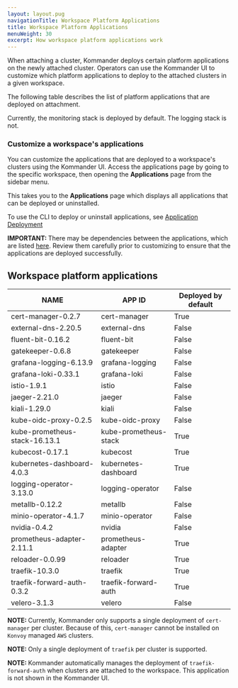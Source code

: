 ```yaml
---
layout: layout.pug
navigationTitle: Workspace Platform Applications
title: Workspace Platform Applications
menuWeight: 30
excerpt: How workspace platform applications work
---
```



When attaching a cluster, Kommander deploys certain platform applications on the newly attached cluster. Operators can use the Kommander UI to customize which platform applications to deploy to the attached clusters in a given workspace.

The following table describes the list of platform applications that are deployed on attachment.

Currently, the monitoring stack is deployed by default. The logging stack is not.

<!-- # This page not yet updated
Review the [workspace platform service resource requirements](./platform-service-requirements/) to ensure that the attached clusters have sufficient resources.
-->

### Customize a workspace's applications

You can customize the applications that are deployed to a workspace's clusters using the Kommander UI. Access the applications page by going to the specific workspace, then opening the **Applications** page from the sidebar menu.

This takes you to the **Applications** page which displays all applications that can be deployed or uninstalled.

To use the CLI to deploy or uninstall applications, see [Application Deployment](./application-deployment)

<p class="message--important"><strong>IMPORTANT: </strong>There may be dependencies between the applications, which are listed <a href="./platform-service-dependencies/">here</a>. Review them carefully prior to customizing to ensure that the applications are deployed successfully.</p>

## Workspace platform applications

| NAME                          | APP ID                | Deployed by default |
| ----------------------------- | --------------------- | ------------------- |
| cert-manager-0.2.7            | cert-manager          | True                |
| external-dns-2.20.5           | external-dns          | False               |
| fluent-bit-0.16.2             | fluent-bit            | False               |
| gatekeeper-0.6.8              | gatekeeper            | False               |
| grafana-logging-6.13.9        | grafana-logging       | False               |
| grafana-loki-0.33.1           | grafana-loki          | False               |
| istio-1.9.1                   | istio                 | False               |
| jaeger-2.21.0                 | jaeger                | False               |
| kiali-1.29.0                  | kiali                 | False               |
| kube-oidc-proxy-0.2.5         | kube-oidc-proxy       | False               |
| kube-prometheus-stack-16.13.1 | kube-prometheus-stack | True                |
| kubecost-0.17.1               | kubecost              | True                |
| kubernetes-dashboard-4.0.3    | kubernetes-dashboard  | True                |
| logging-operator-3.13.0       | logging-operator      | False               |
| metallb-0.12.2                | metallb               | False               |
| minio-operator-4.1.7          | minio-operator        | False               |
| nvidia-0.4.2                  | nvidia                | False               |
| prometheus-adapter-2.11.1     | prometheus-adapter    | True                |
| reloader-0.0.99               | reloader              | True                |
| traefik-10.3.0                | traefik               | True                |
| traefik-forward-auth-0.3.2    | traefik-forward-auth  | True                |
| velero-3.1.3                  | velero                | False               |

<p class="message--note"><strong>NOTE: </strong>Currently, Kommander only supports a single deployment of <code>cert-manager</code> per cluster. Because of this, <code>cert-manager</code> cannot be installed on <code>Konvoy</code> managed <code>AWS</code> clusters.</p>

<p class="message--note"><strong>NOTE: </strong>Only a single deployment of <code>traefik</code> per cluster is supported.</p>

<p class="message--note"><strong>NOTE: </strong>Kommander automatically manages the deployment of <code>traefik-forward-auth</code> when clusters are attached to the workspace. This application is not shown in the Kommander UI.</p>
